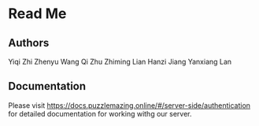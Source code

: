 # Read Me

## Authors

Yiqi Zhi
Zhenyu Wang
Qi Zhu
Zhiming Lian
Hanzi Jiang
Yanxiang Lan

## Documentation

Please visit https://docs.puzzlemazing.online/#/server-side/authentication for detailed documentation
for working withg our server.